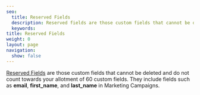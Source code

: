 ```yaml
---
seo:
  title: Reserved Fields
  description: Reserved fields are those custom fields that cannot be deleted and do not count towards your allotment of 60 custom fields. They include fields such as email, first_name, and last_name in Marketing Campaigns.
  keywords:
title: Reserved Fields
weight: 0
layout: page
navigation:
  show: false
---
```


[Reserved Fields]({{root_url}}/knowledge-center/sending-email/custom-fields/) are those custom fields that cannot be deleted and do not count towards your allotment of 60 custom fields. They include fields such as **email**, **first_name**, and **last_name** in Marketing Campaigns.

